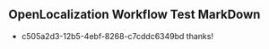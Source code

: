 ## OpenLocalization Workflow Test MarkDown
* c505a2d3-12b5-4ebf-8268-c7cddc6349bd thanks!

<!--HONumber=Aug16_HO3-->


